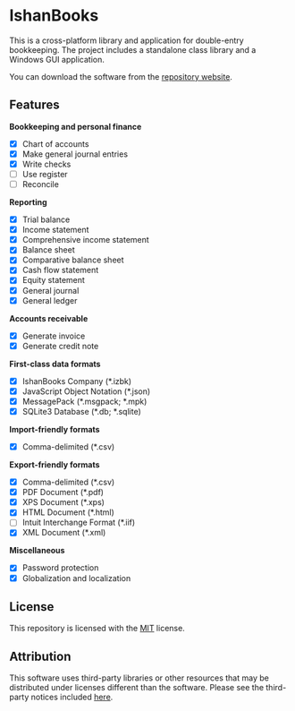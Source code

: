<!--
README.md
Copyright (c) 2023-2024 Ishan Pranav. All rights reserved.
Licensed under the MIT License.
-->

# IshanBooks
This is a cross-platform library and application for double-entry bookkeeping.
The project includes a standalone class library and a Windows GUI application.

You can download the software from the
[repository website](https://ishanpranav.github.io/ishan-books).
## Features
__Bookkeeping and personal finance__
- [X] Chart of accounts
- [X] Make general journal entries
- [X] Write checks
- [ ] Use register
- [ ] Reconcile

__Reporting__
- [X] Trial balance
- [X] Income statement
- [X] Comprehensive income statement
- [X] Balance sheet
- [X] Comparative balance sheet
- [X] Cash flow statement
- [X] Equity statement
- [X] General journal
- [X] General ledger

__Accounts receivable__
- [X] Generate invoice
- [X] Generate credit note

__First-class data formats__
- [X] IshanBooks Company (*.izbk)
- [X] JavaScript Object Notation (\*.json)
- [X] MessagePack (\*.msgpack; \*.mpk)
- [X] SQLite3 Database (\*.db; \*.sqlite)

__Import-friendly formats__
- [X] Comma-delimited (*.csv)

__Export-friendly formats__
- [X] Comma-delimited (*.csv)
- [X] PDF Document (*.pdf)
- [X] XPS Document (*.xps)
- [X] HTML Document (*.html)
- [ ] Intuit Interchange Format (*.iif)
- [X] XML Document (*.xml)

__Miscellaneous__
- [X] Password protection
- [X] Globalization and localization
 
## License
This repository is licensed with the [MIT](LICENSE.txt) license.
## Attribution
This software uses third-party libraries or other resources that may be
distributed under licenses different than the software. Please see the
third-party notices included [here](THIRD-PARTY-NOTICES.md).
